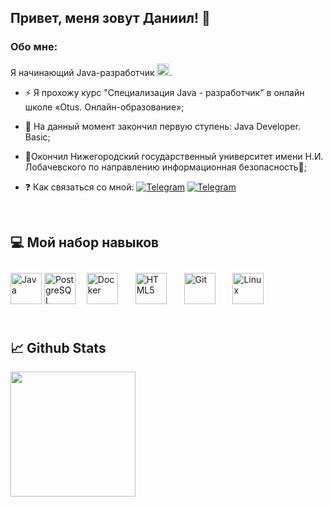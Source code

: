## Привет, меня зовут Даниил!  👋

### Обо мне:
Я начинающий Java-разработчик <img src = "https://media.giphy.com/media/WUlplcMpOCEmTGBtBW/giphy.gif" height="20">.
  

- ⚡ Я прохожу курс "Специализация Java - разработчик" в онлайн школе «Otus. Онлайн-образование»;  
  

- 🌱 На данный момент закончил первую ступень: Java Developer. Basic;  
  

- 🔭Окончил Нижегородский государственный университет имени Н.И. Лобачевского по направлению информационная безопасность💪;  
  

- ❓ Как связаться со мной:  [![Telegram](https://img.shields.io/badge/-telegram-blue?style=flat&logo=Telegram&logoColor=white)](https://t.me/Karabas_101) [![Telegram](https://img.shields.io/badge/-Gmail-red?style=flat&logo=Gmail&logoColor=white)](https://t.me/Karabas_101)  

<br/>  

## 💻 Мой набор навыков  

<div>  
<img src="https://profilinator.rishav.dev/skills-assets/java-original-wordmark.svg" alt="Java" height="50" />
<img src="https://profilinator.rishav.dev/skills-assets/postgresql-original-wordmark.svg" alt="PostgreSQL" height="50" />&nbsp
<img style="margin: 10px" src="https://profilinator.rishav.dev/skills-assets/docker-original-wordmark.svg" alt="Docker" height="50" />&nbsp
<img style="margin: 10px" src="https://profilinator.rishav.dev/skills-assets/html5-original-wordmark.svg" alt="HTML5" height="50" />&nbsp
<img style="margin: 10px" src="https://profilinator.rishav.dev/skills-assets/git-scm-icon.svg" alt="Git" height="50" />&nbsp
<img style="margin: 10px" src="https://profilinator.rishav.dev/skills-assets/linux-original.svg" alt="Linux" height="50" />&nbsp 
</div>

<br/>  

## 📈 Github Stats  

<img src="https://github-readme-stats.vercel.app/api?username=Daniil-101&show_icons=true&count_private=true&cache_seconds=86400&theme=chartreuse-dark" align="left"  height="200"/>  

<br/>  

